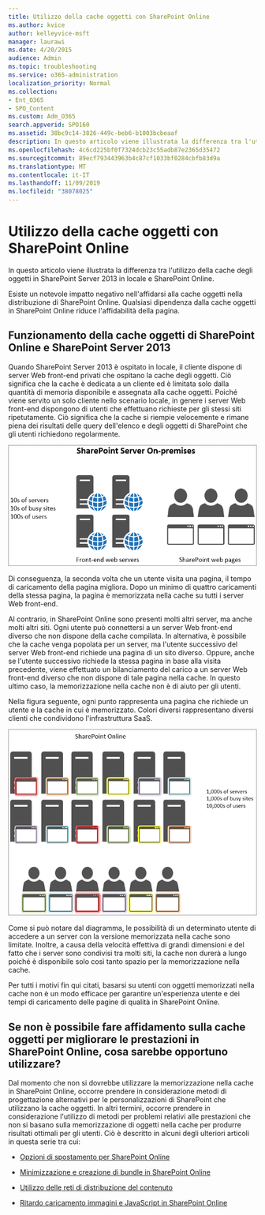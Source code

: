 ```yaml
---
title: Utilizzo della cache oggetti con SharePoint Online
ms.author: kvice
author: kelleyvice-msft
manager: laurawi
ms.date: 4/20/2015
audience: Admin
ms.topic: troubleshooting
ms.service: o365-administration
localization_priority: Normal
ms.collection:
- Ent_O365
- SPO_Content
ms.custom: Adm_O365
search.appverid: SPO160
ms.assetid: 38bc9c14-3826-449c-beb6-b1003bcbeaaf
description: In questo articolo viene illustrata la differenza tra l'utilizzo della cache degli oggetti in SharePoint Server 2013 in locale e SharePoint Online.
ms.openlocfilehash: 4c6cd225bf0f7324dcb23c55adb87e2365d35472
ms.sourcegitcommit: 89ecf793443963b4c87cf1033bf0284cbfb83d9a
ms.translationtype: MT
ms.contentlocale: it-IT
ms.lasthandoff: 11/09/2019
ms.locfileid: "38078025"
---
```

# <a name="using-the-object-cache-with-sharepoint-online"></a>Utilizzo della cache oggetti con SharePoint Online

In questo articolo viene illustrata la differenza tra l'utilizzo della cache degli oggetti in SharePoint Server 2013 in locale e SharePoint Online.
  
Esiste un notevole impatto negativo nell'affidarsi alla cache oggetti nella distribuzione di SharePoint Online. Qualsiasi dipendenza dalla cache oggetti in SharePoint Online riduce l'affidabilità della pagina. 
  
## <a name="how-the-sharepoint-online-and-sharepoint-server-2013-object-cache-works"></a>Funzionamento della cache oggetti di SharePoint Online e SharePoint Server 2013

Quando SharePoint Server 2013 è ospitato in locale, il cliente dispone di server Web front-end privati che ospitano la cache degli oggetti. Ciò significa che la cache è dedicata a un cliente ed è limitata solo dalla quantità di memoria disponibile e assegnata alla cache oggetti. Poiché viene servito un solo cliente nello scenario locale, in genere i server Web front-end dispongono di utenti che effettuano richieste per gli stessi siti ripetutamente. Ciò significa che la cache si riempie velocemente e rimane piena dei risultati delle query dell'elenco e degli oggetti di SharePoint che gli utenti richiedono regolarmente.
  
![Mostra il traffico e il caricamento ai server Web front-end locali](media/a0d38b36-4909-4abb-8d4e-4930814bb3de.png)
  
Di conseguenza, la seconda volta che un utente visita una pagina, il tempo di caricamento della pagina migliora. Dopo un minimo di quattro caricamenti della stessa pagina, la pagina è memorizzata nella cache su tutti i server Web front-end.
  
Al contrario, in SharePoint Online sono presenti molti altri server, ma anche molti altri siti. Ogni utente può connettersi a un server Web front-end diverso che non dispone della cache compilata. In alternativa, è possibile che la cache venga popolata per un server, ma l'utente successivo del server Web front-end richiede una pagina di un sito diverso. Oppure, anche se l'utente successivo richiede la stessa pagina in base alla visita precedente, viene effettuato un bilanciamento del carico a un server Web front-end diverso che non dispone di tale pagina nella cache. In questo ultimo caso, la memorizzazione nella cache non è di aiuto per gli utenti.
  
Nella figura seguente, ogni punto rappresenta una pagina che richiede un utente e la cache in cui è memorizzato. Colori diversi rappresentano diversi clienti che condividono l'infrastruttura SaaS.
  
![Mostra i risultati di memorizzazione nella cache degli oggetti in SharePoint Online](media/25d04011-ef83-4cb7-9e04-a6ed490f63c3.png)
  
Come si può notare dal diagramma, le possibilità di un determinato utente di accedere a un server con la versione memorizzata nella cache sono limitate. Inoltre, a causa della velocità effettiva di grandi dimensioni e del fatto che i server sono condivisi tra molti siti, la cache non durerà a lungo poiché è disponibile solo così tanto spazio per la memorizzazione nella cache.
  
Per tutti i motivi fin qui citati, basarsi su utenti con oggetti memorizzati nella cache non è un modo efficace per garantire un'esperienza utente e dei tempi di caricamento delle pagine di qualità in SharePoint Online.
  
## <a name="if-we-cant-rely-on-the-object-cache-to-improve-performance-in-sharepoint-online-what-do-we-use-instead"></a>Se non è possibile fare affidamento sulla cache oggetti per migliorare le prestazioni in SharePoint Online, cosa sarebbe opportuno utilizzare?

Dal momento che non si dovrebbe utilizzare la memorizzazione nella cache in SharePoint Online, occorre prendere in considerazione metodi di progettazione alternativi per le personalizzazioni di SharePoint che utilizzano la cache oggetti. In altri termini, occorre prendere in considerazione l'utilizzo di metodi per problemi relativi alle prestazioni che non si basano sulla memorizzazione di oggetti nella cache per produrre risultati ottimali per gli utenti. Ciò è descritto in alcuni degli ulteriori articoli in questa serie tra cui:
  
- [Opzioni di spostamento per SharePoint Online](navigation-options-for-sharepoint-online.md)
    
- [Minimizzazione e creazione di bundle in SharePoint Online](minification-and-bundling-in-sharepoint-online.md)
    
- [Utilizzo delle reti di distribuzione del contenuto](using-content-delivery-networks-with-sharepoint-online.md)
    
- [Ritardo caricamento immagini e JavaScript in SharePoint Online](delay-loading-images-and-javascript-in-sharepoint-online.md)
    

